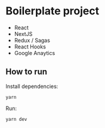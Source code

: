 # Boilerplate project

- React
- NextJS
- Redux / Sagas
- React Hooks
- Google Anaytics

## How to run

Install dependencies:

`yarn`

Run:

`yarn dev`
